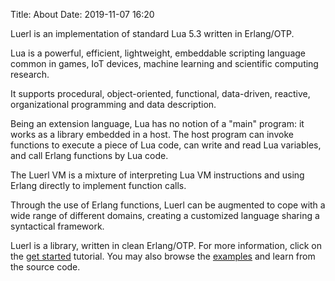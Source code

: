 Title: About
Date: 2019-11-07 16:20

Luerl is an implementation of standard Lua 5.3 written in Erlang/OTP.

Lua is a powerful, efficient, lightweight, embeddable scripting language common in games, IoT devices, machine learning and scientific computing research.

It supports procedural, object-oriented, functional, data-driven, reactive, organizational programming and data description.

Being an extension language, Lua has no notion of a "main" program: it works as a library embedded in a host. The host program can invoke functions to execute a piece of Lua code, can write and read Lua variables, and call Erlang functions by Lua code.

The Luerl VM is a mixture of interpreting Lua VM instructions and using Erlang directly to implement function calls.

Through the use of Erlang functions, Luerl can be augmented to cope with a wide range of different domains, creating a customized language sharing a syntactical framework. 

Luerl is a library, written in clean Erlang/OTP. For more information, click on the [get started](https://github.com/rvirding/luerl/wiki/0.2-Getting-started) tutorial. You may also browse the [examples](https://github.com/rvirding/luerl/tree/develop/examples) and learn from the source code.
